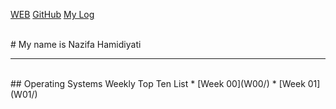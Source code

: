 ---
---

[WEB](https://nazifahamidiyati.github.io/os202/)
[GitHub](https://github.com/nazifahamidiyati/os202/)
[My Log](TXT/mylog.txt)

<br>
# My name is Nazifa Hamidiyati
<br>
<hr>
<br>
## Operating Systems Weekly Top Ten List
* [Week 00](W00/) 
* [Week 01](W01/)
